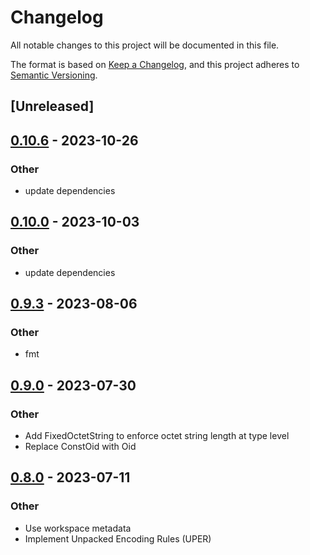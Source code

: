 # Changelog
All notable changes to this project will be documented in this file.

The format is based on [Keep a Changelog](https://keepachangelog.com/en/1.0.0/),
and this project adheres to [Semantic Versioning](https://semver.org/spec/v2.0.0.html).

## [Unreleased]

## [0.10.6](https://github.com/XAMPPRocky/rasn/compare/rasn-smi-v0.10.5...rasn-smi-v0.10.6) - 2023-10-26

### Other
- update dependencies

## [0.10.0](https://github.com/XAMPPRocky/rasn/compare/rasn-smi-v0.9.5...rasn-smi-v0.10.0) - 2023-10-03

### Other
- update dependencies

## [0.9.3](https://github.com/XAMPPRocky/rasn/compare/rasn-smi-v0.9.2...rasn-smi-v0.9.3) - 2023-08-06

### Other
- fmt

## [0.9.0](https://github.com/XAMPPRocky/rasn/compare/rasn-smi-v0.8.2...rasn-smi-v0.9.0) - 2023-07-30

### Other
- Add FixedOctetString to enforce octet string length at type level
- Replace ConstOid with Oid

## [0.8.0](https://github.com/XAMPPRocky/rasn/compare/rasn-smi-v0.7.0...rasn-smi-v0.8.0) - 2023-07-11

### Other
- Use workspace metadata
- Implement Unpacked Encoding Rules (UPER)
